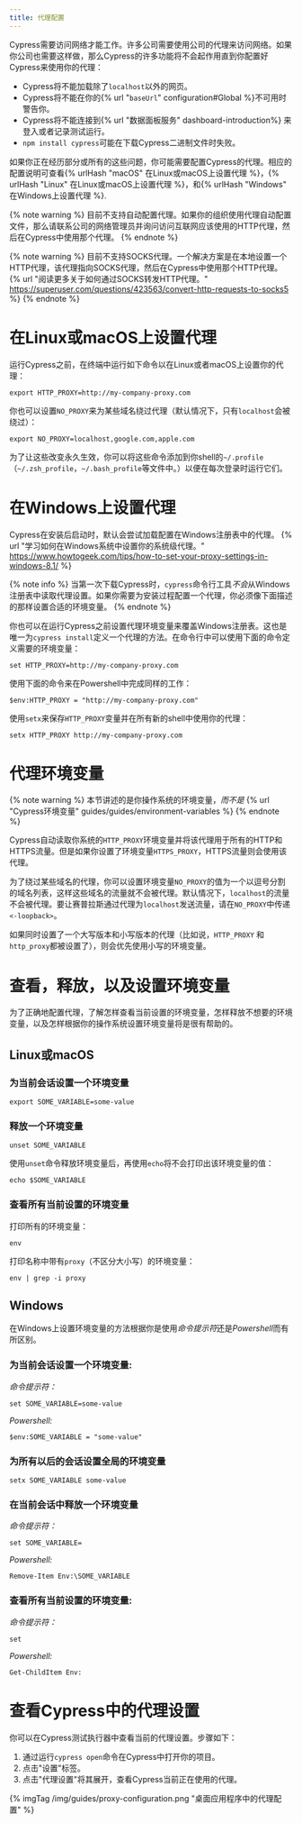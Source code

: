```yaml
---
title: 代理配置
---
```


Cypress需要访问网络才能工作。许多公司需要使用公司的代理来访问网络。如果你公司也需要这样做，那么Cypress的许多功能将不会起作用直到你配置好Cypress来使用你的代理：

* Cypress将不能加载除了`localhost`以外的网页。
* Cypress将不能在你的{% url "`baseUrl`" configuration#Global %}不可用时警告你。
* Cypress将不能连接到{% url "数据面板服务" dashboard-introduction%} 来登入或者记录测试运行。
* `npm install cypress`可能在下载Cypress二进制文件时失败。

如果你正在经历部分或所有的这些问题，你可能需要配置Cypress的代理。相应的配置说明可查看{% urlHash "macOS" 在Linux或macOS上设置代理 %}，{% urlHash "Linux" 在Linux或macOS上设置代理 %}，和{% urlHash "Windows" 在Windows上设置代理 %}.

{% note warning %}
目前不支持自动配置代理。如果你的组织使用代理自动配置文件，那么请联系公司的网络管理员并询问访问互联网应该使用的HTTP代理，然后在Cypress中使用那个代理。
{% endnote %}

{% note warning %}
目前不支持SOCKS代理。一个解决方案是在本地设置一个HTTP代理，该代理指向SOCKS代理，然后在Cypress中使用那个HTTP代理。 {% url "阅读更多关于如何通过SOCKS转发HTTP代理。" https://superuser.com/questions/423563/convert-http-requests-to-socks5 %}
{% endnote %}

# 在Linux或macOS上设置代理

运行Cypress之前，在终端中运行如下命令以在Linux或者macOS上设置你的代理：

```shell
export HTTP_PROXY=http://my-company-proxy.com
```

你也可以设置`NO_PROXY`来为某些域名绕过代理（默认情况下，只有`localhost`会被绕过）：

```shell
export NO_PROXY=localhost,google.com,apple.com
```

为了让这些改变永久生效，你可以将这些命令添加到你shell的`~/.profile`（`~/.zsh_profile`，`~/.bash_profile`等文件中。）以便在每次登录时运行它们。

# 在Windows上设置代理

Cypress在安装后启动时，默认会尝试加载配置在Windows注册表中的代理。 {% url "学习如何在Windows系统中设置你的系统级代理。" https://www.howtogeek.com/tips/how-to-set-your-proxy-settings-in-windows-8.1/ %}

{% note info %}
当第一次下载Cypress时，`cypress`命令行工具*不会*从Windows注册表中读取代理设置。如果你需要为安装过程配置一个代理，你必须像下面描述的那样设置合适的环境变量。
{% endnote %}

你也可以在运行Cypress之前设置代理环境变量来覆盖Windows注册表。这也是唯一为`cypress install`定义一个代理的方法。在命令行中可以使用下面的命令定义需要的环境变量：

```shell
set HTTP_PROXY=http://my-company-proxy.com
```

使用下面的命令来在Powershell中完成同样的工作：

```shell
$env:HTTP_PROXY = "http://my-company-proxy.com"
```

使用`setx`来保存`HTTP_PROXY`变量并在所有新的shell中使用你的代理：

```shell
setx HTTP_PROXY http://my-company-proxy.com
```

# 代理环境变量

{% note warning %}
本节讲述的是你操作系统的环境变量，*而不是* {% url "Cypress环境变量" guides/guides/environment-variables %}
{% endnote %}

Cypress自动读取你系统的`HTTP_PROXY`环境变量并将该代理用于所有的HTTP和HTTPS流量。但是如果你设置了环境变量`HTTPS_PROXY`，HTTPS流量则会使用该代理。

为了绕过某些域名的代理，你可以设置环境变量`NO_PROXY`的值为一个以逗号分割的域名列表，这样这些域名的流量就不会被代理。默认情况下，`localhost`的流量不会被代理。要让赛普拉斯通过代理为`localhost`发送流量，请在`NO_PROXY`中传递`<-loopback>`。

如果同时设置了一个大写版本和小写版本的代理（比如说，`HTTP_PROXY` 和 `http_proxy`都被设置了），则会优先使用小写的环境变量。

# 查看，释放，以及设置环境变量

为了正确地配置代理，了解怎样查看当前设置的环境变量，怎样释放不想要的环境变量，以及怎样根据你的操作系统设置环境变量将是很有帮助的。

## Linux或macOS

### 为当前会话设置一个环境变量

```shell
export SOME_VARIABLE=some-value
```

### 释放一个环境变量

```shell
unset SOME_VARIABLE
```

使用`unset`命令释放环境变量后，再使用`echo`将不会打印出该环境变量的值：

```shell
echo $SOME_VARIABLE
```

### 查看所有当前设置的环境变量

打印所有的环境变量：

```shell
env
```

打印名称中带有`proxy`（不区分大小写）的环境变量：

```shell
env | grep -i proxy
```

## Windows

在Windows上设置环境变量的方法根据你是使用*命令提示符*还是*Powershell*而有所区别。

### 为当前会话设置一个环境变量:

*命令提示符：*

```shell
set SOME_VARIABLE=some-value
```

*Powershell:*

```shell
$env:SOME_VARIABLE = "some-value"
```

### 为所有以后的会话设置全局的环境变量

```shell
setx SOME_VARIABLE some-value
```

### 在当前会话中释放一个环境变量

*命令提示符：*

```shell
set SOME_VARIABLE=
```

*Powershell:*

```shell
Remove-Item Env:\SOME_VARIABLE
```

### 查看所有当前设置的环境变量:

*命令提示符：*

```shell
set
```

*Powershell:*

```shell
Get-ChildItem Env:
```

# 查看Cypress中的代理设置

你可以在Cypress测试执行器中查看当前的代理设置。步骤如下：

1. 通过运行`cypress open`命令在Cypress中打开你的项目。
2. 点击"设置"标签。
3. 点击"代理设置"将其展开，查看Cypress当前正在使用的代理。

{% imgTag /img/guides/proxy-configuration.png "桌面应用程序中的代理配置" %}
